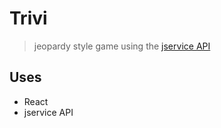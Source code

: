 # Trivi

> jeopardy style game using the [jservice API](http://jservice.io/)

## Uses

- React
- jservice API

